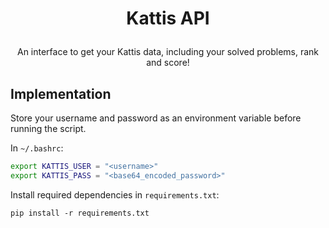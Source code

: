 # <p align="center">Kattis API</p>

<p align="center">
An interface to get your Kattis data, including your solved problems, rank and score!
</p>

## Implementation

Store your username and password as an environment variable before running the script.

In `~/.bashrc`:

```bash
export KATTIS_USER = "<username>"
export KATTIS_PASS = "<base64_encoded_password>"
```

Install required dependencies in `requirements.txt`:

```
pip install -r requirements.txt
```
